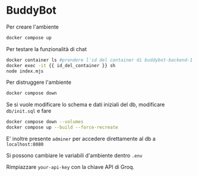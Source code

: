 # BuddyBot

Per creare l'ambiente

```bash
docker compose up
```

Per testare la funzionalità di chat
```bash
docker container ls #prendere l'id del container di buddybot-backend-1
docker exec -it {{ id_del_container }} sh
node index.mjs
```

Per distruggere l'ambiente

```bash
docker compose down
```

Se si vuole modificare lo schema e dati iniziali del db, modificare `db/init.sql` e fare 

```bash 
docker compose down --volumes
docker compose up --build --force-recreate
```

E' inoltre presente `adminer` per accedere direttamente al db a `localhost:8080`

Si possono cambiare le variabili d'ambiente dentro `.env`

Rimpiazzare `your-api-key` con la chiave API di Groq.